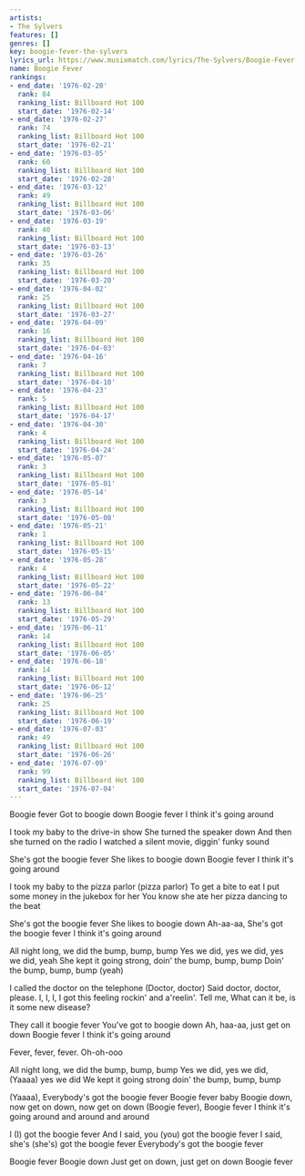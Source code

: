 ```yaml
---
artists:
- The Sylvers
features: []
genres: []
key: boogie-fever-the-sylvers
lyrics_url: https://www.musixmatch.com/lyrics/The-Sylvers/Boogie-Fever
name: Boogie Fever
rankings:
- end_date: '1976-02-20'
  rank: 84
  ranking_list: Billboard Hot 100
  start_date: '1976-02-14'
- end_date: '1976-02-27'
  rank: 74
  ranking_list: Billboard Hot 100
  start_date: '1976-02-21'
- end_date: '1976-03-05'
  rank: 60
  ranking_list: Billboard Hot 100
  start_date: '1976-02-28'
- end_date: '1976-03-12'
  rank: 49
  ranking_list: Billboard Hot 100
  start_date: '1976-03-06'
- end_date: '1976-03-19'
  rank: 40
  ranking_list: Billboard Hot 100
  start_date: '1976-03-13'
- end_date: '1976-03-26'
  rank: 35
  ranking_list: Billboard Hot 100
  start_date: '1976-03-20'
- end_date: '1976-04-02'
  rank: 25
  ranking_list: Billboard Hot 100
  start_date: '1976-03-27'
- end_date: '1976-04-09'
  rank: 16
  ranking_list: Billboard Hot 100
  start_date: '1976-04-03'
- end_date: '1976-04-16'
  rank: 7
  ranking_list: Billboard Hot 100
  start_date: '1976-04-10'
- end_date: '1976-04-23'
  rank: 5
  ranking_list: Billboard Hot 100
  start_date: '1976-04-17'
- end_date: '1976-04-30'
  rank: 4
  ranking_list: Billboard Hot 100
  start_date: '1976-04-24'
- end_date: '1976-05-07'
  rank: 3
  ranking_list: Billboard Hot 100
  start_date: '1976-05-01'
- end_date: '1976-05-14'
  rank: 3
  ranking_list: Billboard Hot 100
  start_date: '1976-05-08'
- end_date: '1976-05-21'
  rank: 1
  ranking_list: Billboard Hot 100
  start_date: '1976-05-15'
- end_date: '1976-05-28'
  rank: 4
  ranking_list: Billboard Hot 100
  start_date: '1976-05-22'
- end_date: '1976-06-04'
  rank: 13
  ranking_list: Billboard Hot 100
  start_date: '1976-05-29'
- end_date: '1976-06-11'
  rank: 14
  ranking_list: Billboard Hot 100
  start_date: '1976-06-05'
- end_date: '1976-06-18'
  rank: 14
  ranking_list: Billboard Hot 100
  start_date: '1976-06-12'
- end_date: '1976-06-25'
  rank: 25
  ranking_list: Billboard Hot 100
  start_date: '1976-06-19'
- end_date: '1976-07-03'
  rank: 49
  ranking_list: Billboard Hot 100
  start_date: '1976-06-26'
- end_date: '1976-07-09'
  rank: 99
  ranking_list: Billboard Hot 100
  start_date: '1976-07-04'
---
```

Boogie fever
Got to boogie down
Boogie fever
I think it's going around

I took my baby to the drive-in show
She turned the speaker down
And then she turned on the radio
I watched a silent movie, diggin' funky sound

She's got the boogie fever
She likes to boogie down
Boogie fever
I think it's going around

I took my baby to the pizza parlor (pizza parlor)
To get a bite to eat
I put some money in the jukebox for her
You know she ate her pizza dancing to the beat

She's got the boogie fever
She likes to boogie down
Ah-aa-aa, She's got the boogie fever
I think it's going around

All night long, we did the bump, bump, bump
Yes we did, yes we did, yes we did, yeah
She kept it going strong, doin' the bump, bump, bump
Doin' the bump, bump, bump (yeah)

I called the doctor on the telephone (Doctor, doctor)
Said doctor, doctor, please. I, I, I,
I got this feeling rockin' and a'reelin'. Tell me,
What can it be, is it some new disease?

They call it boogie fever
You've got to boogie down
Ah, haa-aa, just get on down
Boogie fever
I think it's going around

Fever, fever, fever. Oh-oh-ooo

All night long, we did the bump, bump, bump
Yes we did, yes we did, (Yaaaa) yes we did
We kept it going strong doin' the bump, bump, bump

(Yaaaa), Everybody's got the boogie fever
Boogie fever baby
Boogie down, now get on down, now get on down
(Boogie fever), Boogie fever
I think it's going around and around and around

I (I) got the boogie fever
And I said, you (you) got the boogie fever
I said, she's (she's) got the boogie fever
Everybody's got the boogie fever

Boogie fever
Boogie down
Just get on down, just get on down
Boogie fever
